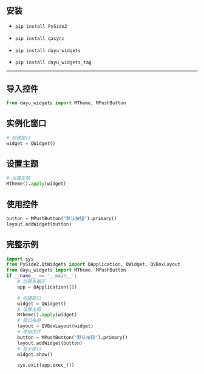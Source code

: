 ## 安装
- ```python
  pip install PySide2
- ```python
  pip install qasync
- ```python
  pip install dayu_widgets
- ```python
  pip install dayu_widgets_tag

******
## 导入控件
```python
from dayu_widgets import MTheme, MPushButton
```
## 实例化窗口
```python
# 创建窗口
widget = QWidget()
```
## 设置主题
```python
# 设置主题
MTheme().apply(widget)
```
## 使用控件
```python
button = MPushButton("默认按钮").primary()
layout.addWidget(button)
```
## 完整示例
```python
import sys
from PySide2.QtWidgets import QApplication, QWidget, QVBoxLayout
from dayu_widgets import MTheme, MPushButton
if __name__ == '__main__':
    # 创建主循环
    app = QApplication([])

    # 创建窗口
    widget = QWidget()
    # 设置主题
    MTheme().apply(widget)
    # 窗口布局
    layout = QVBoxLayout(widget)
    # 使用控件
    button = MPushButton("默认按钮").primary()
    layout.addWidget(button)
    # 显示窗口
    widget.show()

    sys.exit(app.exec_())
